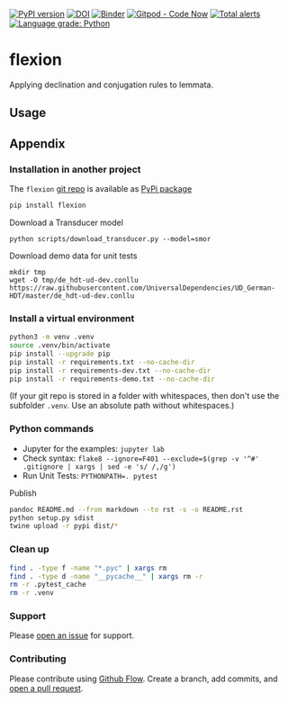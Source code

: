 [![PyPI version](https://badge.fury.io/py/flexion.svg)](https://badge.fury.io/py/flexion)
[![DOI](https://zenodo.org/badge/DOI/10.5281/zenodo.4284804.svg)](https://doi.org/10.5281/zenodo.4284804)
[![Binder](https://mybinder.org/badge.svg)](https://mybinder.org/v2/gh/ulf/flexion/master?urlpath=lab)
[![Gitpod - Code Now](https://img.shields.io/badge/Gitpod-code%20now-blue.svg?longCache=true)](https://gitpod.io#https://github.com/ulf/flexion)
[![Total alerts](https://img.shields.io/lgtm/alerts/g/ulf/flexion.svg?logo=lgtm&logoWidth=18)](https://lgtm.com/projects/g/ulf/flexion/alerts/)
[![Language grade: Python](https://img.shields.io/lgtm/grade/python/g/ulf/flexion.svg?logo=lgtm&logoWidth=18)](https://lgtm.com/projects/g/ulf/flexion/context:python)

# flexion
Applying declination and conjugation rules to lemmata.


## Usage



## Appendix

### Installation in another project
The `flexion` [git repo](http://github.com/ulf/flexion) is available as [PyPi package](https://pypi.org/project/flexion)

```sh
pip install flexion
```

Download a Transducer model
```
python scripts/download_transducer.py --model=smor
```

Download demo data for unit tests
```
mkdir tmp
wget -O tmp/de_hdt-ud-dev.conllu https://raw.githubusercontent.com/UniversalDependencies/UD_German-HDT/master/de_hdt-ud-dev.conllu 
```

### Install a virtual environment

```sh
python3 -m venv .venv
source .venv/bin/activate
pip install --upgrade pip
pip install -r requirements.txt --no-cache-dir
pip install -r requirements-dev.txt --no-cache-dir
pip install -r requirements-demo.txt --no-cache-dir
```

(If your git repo is stored in a folder with whitespaces, then don't use the subfolder `.venv`. Use an absolute path without whitespaces.)

### Python commands

* Jupyter for the examples: `jupyter lab`
* Check syntax: `flake8 --ignore=F401 --exclude=$(grep -v '^#' .gitignore | xargs | sed -e 's/ /,/g')`
* Run Unit Tests: `PYTHONPATH=. pytest`

Publish

```sh
pandoc README.md --from markdown --to rst -s -o README.rst
python setup.py sdist 
twine upload -r pypi dist/*
```

### Clean up 

```sh
find . -type f -name "*.pyc" | xargs rm
find . -type d -name "__pycache__" | xargs rm -r
rm -r .pytest_cache
rm -r .venv
```


### Support
Please [open an issue](https://github.com/ulf/flexion/issues/new) for support.


### Contributing
Please contribute using [Github Flow](https://guides.github.com/introduction/flow/). Create a branch, add commits, and [open a pull request](https://github.com/ulf/flexion/compare/).
